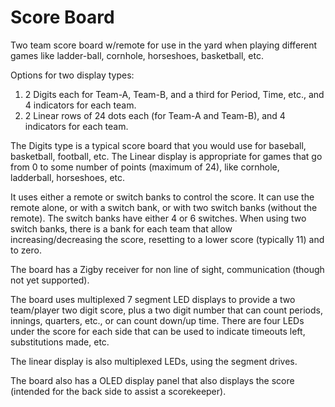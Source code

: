 # Score Board

Two team score board w/remote for use in the yard when playing different games
like ladder-ball, cornhole, horseshoes, basketball, etc.

Options for two display types:

1. 2 Digits each for Team-A, Team-B, and a third for Period, Time, etc., and 4 indicators for each team.
2. 2 Linear rows of 24 dots each (for Team-A and Team-B), and 4 indicators for each team.

The Digits type is a typical score board that you would use for baseball,
basketball, football, etc. The Linear display is appropriate for games that
go from 0 to some number of points (maximum of 24), like cornhole, ladderball,
horseshoes, etc.

It uses either a remote or switch banks to control the score. It can use the
remote alone, or with a switch bank, or with two switch banks (without the remote).
The switch banks have either 4 or 6 switches. When using two switch banks, there
is a bank for each team that allow increasing/decreasing the score, resetting to
a lower score (typically 11) and to zero.

The board has a Zigby receiver for non line of sight, communication (though not
yet supported).

The board uses multiplexed 7 segment LED displays to provide a two team/player
two digit score, plus a two digit number that can count periods, innings,
quarters, etc., or can count down/up time. There are four LEDs under the score
for each side that can be used to indicate timeouts left, substitutions made,
etc.

The linear display is also multiplexed LEDs, using the segment drives.

The board also has a OLED display panel that also displays the score (intended
for the back side to assist a scorekeeper).

